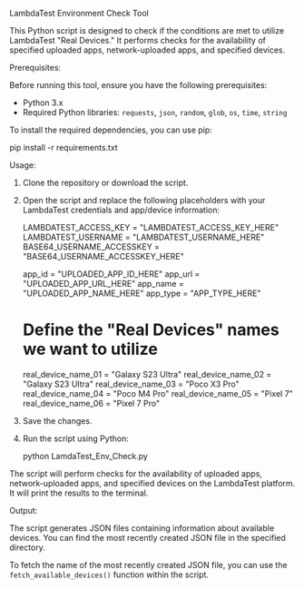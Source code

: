 LambdaTest Environment Check Tool

This Python script is designed to check if the conditions are met to utilize LambdaTest "Real Devices." It performs checks for the availability of specified uploaded apps, network-uploaded apps, and specified devices.

Prerequisites:

Before running this tool, ensure you have the following prerequisites:

- Python 3.x
- Required Python libraries: `requests`, `json`, `random`, `glob`, `os`, `time`, `string` 

To install the required dependencies, you can use pip:

pip install -r requirements.txt

Usage:

1. Clone the repository or download the script.

2. Open the script and replace the following placeholders with your LambdaTest credentials and app/device information:

   LAMBDATEST_ACCESS_KEY = "LAMBDATEST_ACCESS_KEY_HERE"
   LAMBDATEST_USERNAME = "LAMBDATEST_USERNAME_HERE"
   BASE64_USERNAME_ACCESSKEY = "BASE64_USERNAME_ACCESSKEY_HERE"
   
   app_id = "UPLOADED_APP_ID_HERE"
   app_url = "UPLOADED_APP_URL_HERE"
   app_name = "UPLOADED_APP_NAME_HERE"
   app_type = "APP_TYPE_HERE"
   
   # Define the "Real Devices" names we want to utilize
   real_device_name_01 = "Galaxy S23 Ultra"
   real_device_name_02 = "Galaxy S23 Ultra"
   real_device_name_03 = "Poco X3 Pro"
   real_device_name_04 = "Poco M4 Pro"
   real_device_name_05 = "Pixel 7"
   real_device_name_06 = "Pixel 7 Pro"

3. Save the changes.

4. Run the script using Python:

   python LamdaTest_Env_Check.py

The script will perform checks for the availability of uploaded apps, network-uploaded apps, and specified devices on the LambdaTest platform. It will print the results to the terminal.

Output:

The script generates JSON files containing information about available devices. You can find the most recently created JSON file in the specified directory.

To fetch the name of the most recently created JSON file, you can use the `fetch_available_devices()` function within the script.

